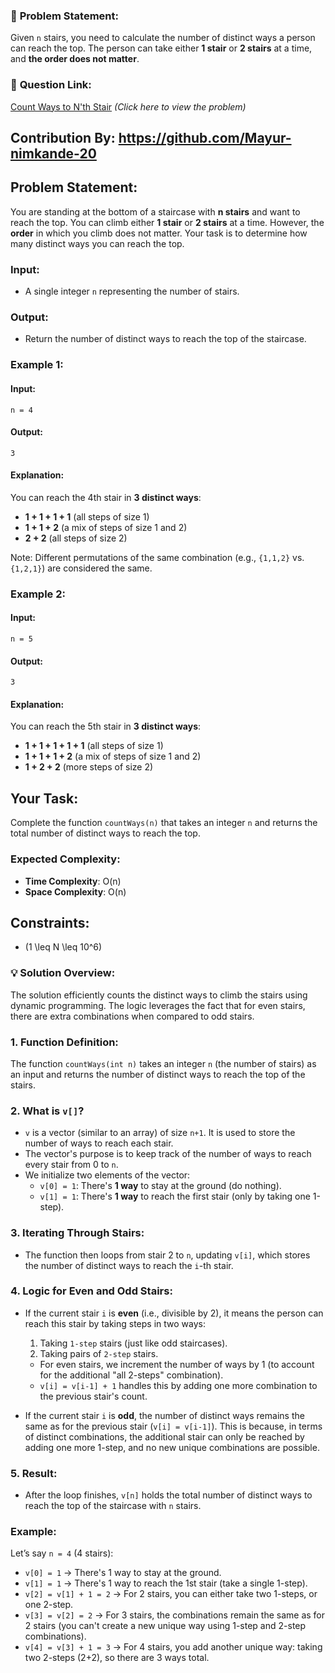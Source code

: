 ### 📝 **Problem Statement:**
Given `n` stairs, you need to calculate the number of distinct ways a person can reach the top. The person can take either **1 stair** or **2 stairs** at a time, and **the order does not matter**.

### 🚀 **Question Link:**
[Count Ways to N'th Stair](https://www.geeksforgeeks.org/problems/count-ways-to-nth-stairorder-does-not-matter1322/1) *(Click here to view the problem)*


## Contribution By: https://github.com/Mayur-nimkande-20

## Problem Statement:
You are standing at the bottom of a staircase with **n stairs** and want to reach the top. You can climb either **1 stair** or **2 stairs** at a time. However, the **order** in which you climb does not matter. Your task is to determine how many distinct ways you can reach the top.

### Input:
- A single integer `n` representing the number of stairs.

### Output:
- Return the number of distinct ways to reach the top of the staircase.

### Example 1:
#### Input:
```
n = 4
```
#### Output:
```
3
```

#### Explanation:
You can reach the 4th stair in **3 distinct ways**:
- **1 + 1 + 1 + 1** (all steps of size 1)
- **1 + 1 + 2** (a mix of steps of size 1 and 2)
- **2 + 2** (all steps of size 2)

Note: Different permutations of the same combination (e.g., `{1,1,2}` vs. `{1,2,1}`) are considered the same.

### Example 2:
#### Input:
```
n = 5
```
#### Output:
```
3
```

#### Explanation:
You can reach the 5th stair in **3 distinct ways**:
- **1 + 1 + 1 + 1 + 1** (all steps of size 1)
- **1 + 1 + 1 + 2** (a mix of steps of size 1 and 2)
- **1 + 2 + 2** (more steps of size 2)

## Your Task:
Complete the function `countWays(n)` that takes an integer `n` and returns the total number of distinct ways to reach the top.

### Expected Complexity:
- **Time Complexity**: O(n)
- **Space Complexity**: O(n)

## Constraints:
- \(1 \leq N \leq 10^6\)



### 💡 **Solution Overview:**
The solution efficiently counts the distinct ways to climb the stairs using dynamic programming. The logic leverages the fact that for even stairs, there are extra combinations when compared to odd stairs.

### 1. **Function Definition:**
   The function `countWays(int n)` takes an integer `n` (the number of stairs) as an input and returns the number of distinct ways to reach the top of the stairs.

### 2. **What is `v[]`?**
   - `v` is a vector (similar to an array) of size `n+1`. It is used to store the number of ways to reach each stair.
   - The vector's purpose is to keep track of the number of ways to reach every stair from 0 to `n`. 
   - We initialize two elements of the vector:
     - `v[0] = 1`: There's **1 way** to stay at the ground (do nothing).
     - `v[1] = 1`: There's **1 way** to reach the first stair (only by taking one 1-step).

### 3. **Iterating Through Stairs:**
   - The function then loops from stair 2 to `n`, updating `v[i]`, which stores the number of distinct ways to reach the `i`-th stair.

### 4. **Logic for Even and Odd Stairs:**
   - If the current stair `i` is **even** (i.e., divisible by 2), it means the person can reach this stair by taking steps in two ways:
     1. Taking `1-step` stairs (just like odd staircases).
     2. Taking pairs of `2-step` stairs.
     - For even stairs, we increment the number of ways by 1 (to account for the additional "all 2-steps" combination).
     - `v[i] = v[i-1] + 1` handles this by adding one more combination to the previous stair's count.
   
   - If the current stair `i` is **odd**, the number of distinct ways remains the same as for the previous stair (`v[i] = v[i-1]`). This is because, in terms of distinct combinations, the additional stair can only be reached by adding one more 1-step, and no new unique combinations are possible.

### 5. **Result:**
   - After the loop finishes, `v[n]` holds the total number of distinct ways to reach the top of the staircase with `n` stairs.

### **Example:**
Let’s say `n = 4` (4 stairs):

- `v[0] = 1` → There's 1 way to stay at the ground.
- `v[1] = 1` → There's 1 way to reach the 1st stair (take a single 1-step).
- `v[2] = v[1] + 1 = 2` → For 2 stairs, you can either take two 1-steps, or one 2-step.
- `v[3] = v[2] = 2` → For 3 stairs, the combinations remain the same as for 2 stairs (you can't create a new unique way using 1-step and 2-step combinations).
- `v[4] = v[3] + 1 = 3` → For 4 stairs, you add another unique way: taking two 2-steps (2+2), so there are 3 ways total.

